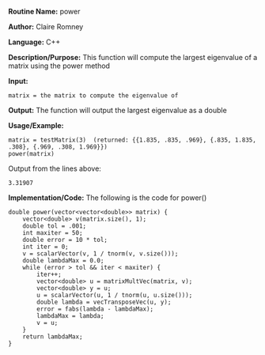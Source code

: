 **Routine Name:** power

**Author:** Claire Romney

**Language:** C++

**Description/Purpose:** This function will compute the largest eigenvalue of a matrix using the power method

**Input:**

	matrix = the matrix to compute the eigenvalue of
	
**Output:** The function will output the largest eigenvalue as a double

**Usage/Example:**

    matrix = testMatrix(3)  (returned: {{1.835, .835, .969}, {.835, 1.835, .308}, {.969, .308, 1.969}})
    power(matrix)

Output from the lines above:

	3.31907
    
**Implementation/Code:** The following is the code for power()

    double power(vector<vector<double>> matrix) {
	    vector<double> v(matrix.size(), 1);
	    double tol = .001;
	    int maxiter = 50;
	    double error = 10 * tol;
	    int iter = 0;
	    v = scalarVector(v, 1 / tnorm(v, v.size()));
	    double lambdaMax = 0.0;
	    while (error > tol && iter < maxiter) {
		    iter++;
		    vector<double> u = matrixMultVec(matrix, v);
		    vector<double> y = u;
		    u = scalarVector(u, 1 / tnorm(u, u.size()));
		    double lambda = vecTransposeVec(u, y);
		    error = fabs(lambda - lambdaMax);
		    lambdaMax = lambda;
		    v = u;
	    }
	    return lambdaMax;
    }
